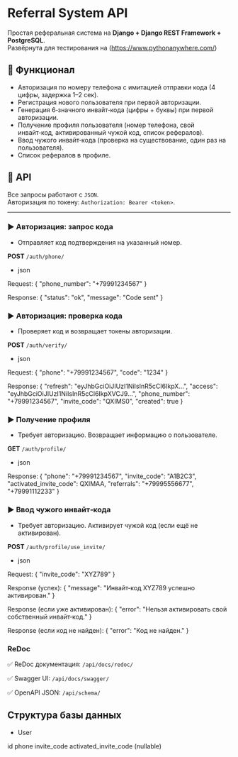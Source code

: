 # Referral System API

Простая реферальная система на **Django + Django REST Framework + PostgreSQL**.  
Развёрнута для тестирования на (https://www.pythonanywhere.com/)

## 🚀 Функционал

- Авторизация по номеру телефона с имитацией отправки кода (4 цифры, задержка 1–2 сек).
- Регистрация нового пользователя при первой авторизации.
- Генерация 6‑значного инвайт‑кода (цифры + буквы) при первой авторизации.
- Получение профиля пользователя (номер телефона, свой инвайт‑код, активированный чужой код, список рефералов).
- Ввод чужого инвайт‑кода (проверка на существование, один раз на пользователя).
- Список рефералов в профиле.

## 📡 API

Все запросы работают с `JSON`.  
Авторизация по токену: `Authorization: Bearer <token>`.

---

### ▶️ Авторизация: запрос кода

- Отправляет код подтверждения на указанный номер.

**POST** `/auth/phone/`

- json

Request:
{
  "phone_number": "+79991234567"
}

Response:
{
  "status": "ok",
  "message": "Code sent"
}

### ▶️ Авторизация: проверка кода

- Проверяет код и возвращает токены авторизации.

**POST** `/auth/verify/`

- json

Request:
{
  "phone": "+79991234567",
  "code": "1234"
}

Response:
{
    "refresh": "eyJhbGciOiJIUzI1NiIsInR5cCI6IkpX...",
    "access": "eyJhbGciOiJIUzI1NiIsInR5cCI6IkpXVCJ9...",
    "phone_number": "+79991234567",
    "invite_code": "QXIMS0",
    "created": true
}

### ▶️ Получение профиля

- Требует авторизацию. Возвращает информацию о пользователе.

**GET** `/auth/profile/`

- json

Response:
{
  "phone": "+79991234567",
  "invite_code": "A1B2C3",
  "activated_invite_code": QXIMAA,
  "referrals": 
    "+79995556677",
    "+79991112233"
}

### ▶️ Ввод чужого инвайт‑кода

- Требует авторизацию. Активирует чужой код (если ещё не активирован).

**POST** `/auth/profile/use_invite/`

- json

Request:
{
  "invite_code": "XYZ789"
}

Response (успех):
{
  "message": "Инвайт‑код XYZ789 успешно активирован."
}

Response (если уже активирован):
{
"error": "Нельзя активировать свой собственный инвайт‑код."
}

Response (если код не найден):
{
  "error": "Код не найден."
}

### ReDoc

✅ ReDoc документация:
`/api/docs/redoc/`

✅ Swagger UI:
`/api/docs/swagger/`

✅ OpenAPI JSON:
`/api/schema/`

## Структура базы данных

- User

id
phone
invite_code
activated_invite_code (nullable)

